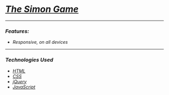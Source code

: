 <h1><em><a href="https://simon-mvstoyan.netlify.app" target="_blank">The Simon Game</a><em></h1>
    <!---<img src="" alt="Project photo" width="500px">--->
<hr>
  <h3>Features:</h3>
    <ul>
      <li>Responsive, on all devices</li>
   </ul>
<hr>
  <h3>Technologies Used</h3>
   <ul>
      <li><a href="https://www.w3schools.com/html/" target="_blank">HTML</a></li>
      <li><a href="https://www.w3schools.com/css/" target="_blank">CSS</a></li>
      <li><a href="https://jquery.com/" target="_blank">jQuery</a></li>
      <li><a href="https://developer.mozilla.org/en-US/docs/Web/JavaScript" target="_blank">JavaScript</a></li>
   </ul>